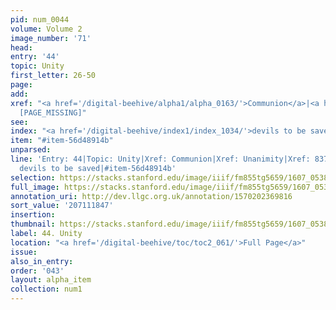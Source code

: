 ```yaml
---
pid: num_0044
volume: Volume 2
image_number: '71'
head:
entry: '44'
topic: Unity
first_letter: 26-50
page:
add:
xref: "<a href='/digital-beehive/alpha1/alpha_0163/'>Communion</a>|<a href='/digital-beehive/alpha5/alpha_1004/'>Unanimity</a>|837
  [PAGE_MISSING]"
see:
index: "<a href='/digital-beehive/index1/index_1034/'>devils to be saved</a>"
item: "#item-56d48914b"
unparsed:
line: 'Entry: 44|Topic: Unity|Xref: Communion|Xref: Unanimity|Xref: 837 [PAGE_MISSING]|Index:
  devils to be saved|#item-56d48914b'
selection: https://stacks.stanford.edu/image/iiif/fm855tg5659/1607_0538/241,1847,3134,584/full/0/default.jpg
full_image: https://stacks.stanford.edu/image/iiif/fm855tg5659/1607_0538/full/full/0/default.jpg
annotation_uri: http://dev.llgc.org.uk/annotation/1570202369816
sort_value: '207111847'
insertion:
thumbnail: https://stacks.stanford.edu/image/iiif/fm855tg5659/1607_0538/241,1847,600,180/250,/0/default.jpg
label: 44. Unity
location: "<a href='/digital-beehive/toc/toc2_061/'>Full Page</a>"
issue:
also_in_entry:
order: '043'
layout: alpha_item
collection: num1
---
```

